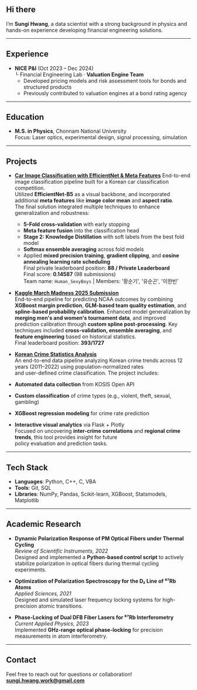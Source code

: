 ##  Hi there  
I’m **Sungi Hwang**, a data scientist with a strong background in physics and hands-on experience developing financial engineering solutions.

---

## Experience  
- **NICE P&I** (Oct 2023 – Dec 2024)  
  └ Financial Engineering Lab · **Valuation Engine Team**  
  - Developed pricing models and risk assessment tools for bonds and structured products  
  - Previously contributed to valuation engines at a bond rating agency

---

## Education  
- **M.S. in Physics**, Chonnam National University  
  Focus: Laser optics, experimental design, signal processing, simulation

---

##  Projects  
-  [**Car Image Classification with EfficientNet & Meta Features**](https://github.com/Sungi-Hwang/Carclassification)
   End-to-end image classification pipeline built for a Korean car classification competition.  
   Utilized **EfficientNet-B5** as a visual backbone, and incorporated additional **meta features** like **image color mean** and **aspect ratio**.  
   The final solution integrated multiple techniques to enhance generalization and robustness:  
   - **5-Fold cross-validation** with early stopping  
   - **Meta feature fusion** into the classification head  
   - **Stage 2: Knowledge Distillation** with soft labels from the best fold model  
   - **Softmax ensemble averaging** across fold models  
   - Applied **mixed precision training**, **gradient clipping**, and **cosine annealing learning rate scheduling**  
   Final private leaderboard position: **88 / Private Leaderboard**  
   Final score: **0.14587** (98 submissions)  
   Team name: `Human_SexyBoys` | Members: '황순기', '유순곤', '이한빈'

-  [**Kaggle March Madness 2025 Submission**](https://github.com/Sungi-Hwang/kaggle-march-madness-2025)  
  End-to-end pipeline for predicting NCAA outcomes by combining **XGBoost margin prediction**,
  **GLM-based team quality estimation**, and **spline-based probability calibration**.
  Enhanced model generalization by **merging men's and women's tournament data**, and improved prediction calibration through **custom spline post-processing**.
  Key techniques included **cross-validation, ensemble averaging**, and **feature engineering** based on historical statistics. <br>
  Final leaderboard position: **393/1727**
  
-  [**Korean Crime Statistics Analysis**](https://github.com/Sungi-Hwang/KCrimeInsight)  
  An end-to-end data pipeline analyzing Korean crime trends across 12 years (2011–2022) using population-normalized rates  
  and user-defined crime classification. The project includes:  
  - **Automated data collection** from KOSIS Open API  
  - **Custom classification** of crime types (e.g., violent, theft, sexual, gambling)  
  - **XGBoost regression modeling** for crime rate prediction  
  - **Interactive visual analytics** via Flask + Plotly  
  Focused on uncovering **inter-crime correlations** and **regional crime trends**, this tool provides insight for future  
  policy evaluation and prediction tasks.
---

##  Tech Stack  
- **Languages**: Python, C++, C, VBA  
- **Tools**: Git, SQL  
- **Libraries**: NumPy, Pandas, Scikit-learn, XGBoost, Statsmodels, Matplotlib

---

##  Academic Research  
- **Dynamic Polarization Response of PM Optical Fibers under Thermal Cycling**  
  _Review of Scientific Instruments, 2022_  
  Designed and implemented a **Python-based control script** to actively stabilize polarization in optical fibers during thermal cycling experiments.

- **Optimization of Polarization Spectroscopy for the D₂ Line of ⁸⁷Rb Atoms**  
  _Applied Sciences, 2021_  
  Designed and simulated laser frequency locking systems for high-precision atomic transitions.

- **Phase-Locking of Dual DFB Fiber Lasers for ⁸⁷Rb Interferometry**  
  _Current Applied Physics, 2023_  
  Implemented **GHz-range optical phase-locking** for precision measurements in atom interferometry.

---

##  Contact  
Feel free to reach out for questions or collaboration!  
 **sungi.hwang.work@gmail.com**
